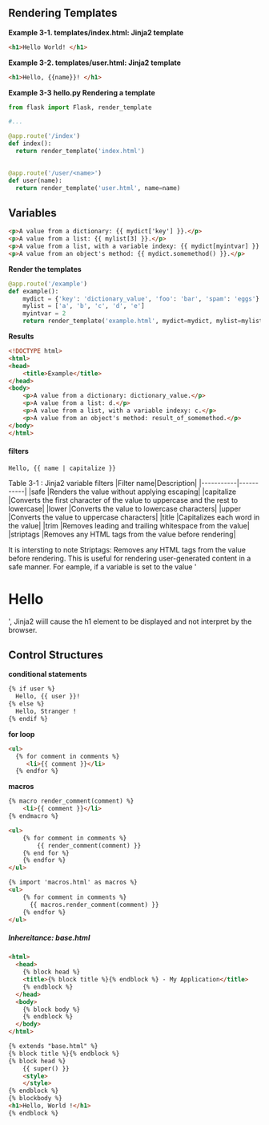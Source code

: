 ## Rendering Templates


**Example 3-1. templates/index.html: Jinja2 template**
```html
<h1>Hello World! </h1>
```

**Example 3-2. templates/user.html: Jinja2 template**
```html
<h1>Hello, {{name}}! </h1>
```


**Example 3-3 hello.py Rendering a template**
```py
from flask import Flask, render_template

#...

@app.route('/index')
def index():
  return render_template('index.html')
  

@app.route('/user/<name>')
def user(name):
  return render_template('user.html', name=name)
```

## Variables

```html
<p>A value from a dictionary: {{ mydict['key'] }}.</p>
<p>A value from a list: {{ mylist[3] }}.</p>
<p>A value from a list, with a variable indexy: {{ mydict[myintvar] }}.</p>
<p>A value from an object's method: {{ mydict.somemethod() }}.</p>

```

**Render the templates**
```python
@app.route('/example')
def example():
    mydict = {'key': 'dictionary_value', 'foo': 'bar', 'spam': 'eggs'}
    mylist = ['a', 'b', 'c', 'd', 'e']
    myintvar = 2
    return render_template('example.html', mydict=mydict, mylist=mylist, myintvar=myintvar)

```



**Results**
```html
<!DOCTYPE html>
<html>
<head>
    <title>Example</title>
</head>
<body>
    <p>A value from a dictionary: dictionary_value.</p>
    <p>A value from a list: d.</p>
    <p>A value from a list, with a variable indexy: c.</p>
    <p>A value from an object's method: result_of_somemethod.</p>
</body>
</html>
```

#### filters

```shell
Hello, {{ name | capitalize }}
```
Table 3-1 : Jinja2 variable filters
|Filter name|Description|
|-----------|-----------|
|safe       |Renders the value without applying escaping|
|capitalize |Converts the first character of the value to uppercase and the rest to lowercase|
|lower      |Converts the value to lowercase characters|
|upper      |Converts the value to uppercase characters|
|title      |Capitalizes each word in the value|
|trim       |Removes leading and trailing whitespace from the value|
|striptags  |Removes any HTML tags from the value before rendering|

It is intersting to note Striptags: Removes any HTML tags from the value before rendering. This is useful for rendering user-generated content in a safe manner.
For eample, if a variable is set to the value '<h1>Hello</h1>', Jinja2 wiill cause the h1 element to be displayed and not interpret by the browser.


## Control Structures

**conditional statements**
```html
{% if user %}
  Hello, {{ user }}!
{% else %}
  Hello, Stranger !
{% endif %}
```

**for loop**
```html
<ul>
  {% for comment in comments %}
     <li>{{ comment }}</li>
  {% endfor %}
```

**macros**
```html
{% macro render_comment(comment) %}
    <li>{{ comment }}</li>
{% endmacro %}

<ul>
    {% for comment in comments %}
        {{ render_comment(comment) }}
    {% end for %}
    {% endfor %}
</ul>
```

```html
{% import 'macros.html' as macros %}
<ul>
    {% for comment in comments %}
      {{ macros.render_comment(comment) }}
    {% endfor %}
</ul>
```


##### Inhereitance: base.html
```html
<html>
  <head>
    {% block head %}
    <title>{% block title %}{% endblock %} - My Application</title>
    {% endblock %}
  </head>
  <body>
    {% block body %}
    {% endblock %}
  </body>
</html>

```
```html
{% extends "base.html" %}
{% block title %}{% endblock %}
{% block head %}
    {{ super() }}
    <style>
    </style>
{% endblock %}
{% blockbody %}
<h1>Hello, World !</h1>
{% endblock %}
```






